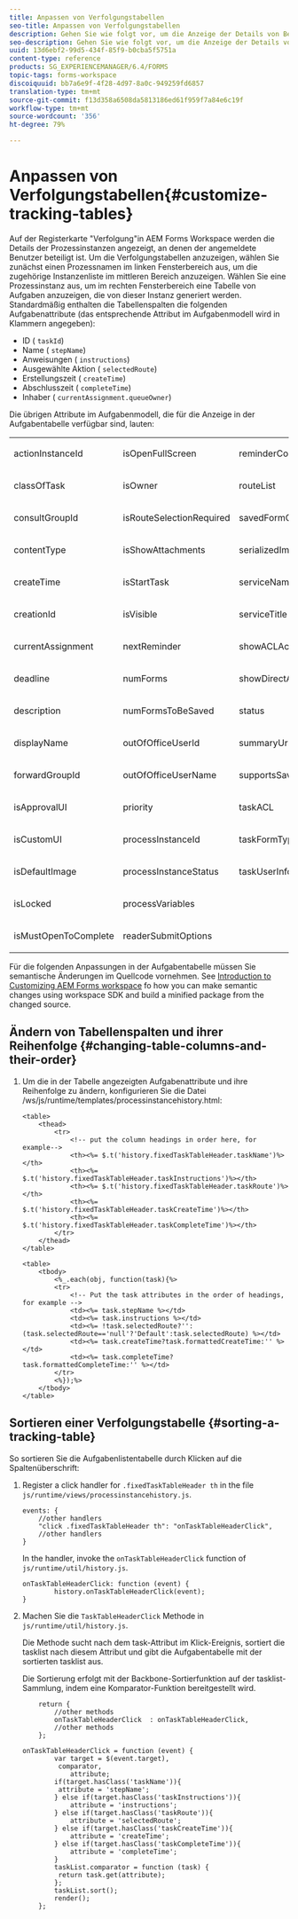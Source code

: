 ```yaml
---
title: Anpassen von Verfolgungstabellen
seo-title: Anpassen von Verfolgungstabellen
description: Gehen Sie wie folgt vor, um die Anzeige der Details von Benutzerprozessen in der Aufgabentabelle zu speichern, die auf der Registerkarte „Verfolgung“ in AEM Forms Workspace angezeigt wird.
seo-description: Gehen Sie wie folgt vor, um die Anzeige der Details von Benutzerprozessen in der Aufgabentabelle zu speichern, die auf der Registerkarte „Verfolgung“ in AEM Forms Workspace angezeigt wird.
uuid: 13d6ebf2-99d5-434f-85f9-b0cba5f5751a
content-type: reference
products: SG_EXPERIENCEMANAGER/6.4/FORMS
topic-tags: forms-workspace
discoiquuid: bb7a6e9f-4f28-4d97-8a0c-949259fd6857
translation-type: tm+mt
source-git-commit: f13d358a6508da5813186ed61f959f7a84e6c19f
workflow-type: tm+mt
source-wordcount: '356'
ht-degree: 79%

---
```



# Anpassen von Verfolgungstabellen{#customize-tracking-tables}

Auf der Registerkarte &quot;Verfolgung&quot;in AEM Forms Workspace werden die Details der Prozessinstanzen angezeigt, an denen der angemeldete Benutzer beteiligt ist. Um die Verfolgungstabellen anzuzeigen, wählen Sie zunächst einen Prozessnamen im linken Fensterbereich aus, um die zugehörige Instanzenliste im mittleren Bereich anzuzeigen. Wählen Sie eine Prozessinstanz aus, um im rechten Fensterbereich eine Tabelle von Aufgaben anzuzeigen, die von dieser Instanz generiert werden. Standardmäßig enthalten die Tabellenspalten die folgenden Aufgabenattribute (das entsprechende Attribut im Aufgabenmodell wird in Klammern angegeben):

* ID ( `taskId`)
* Name ( `stepName`)
* Anweisungen ( `instructions`)
* Ausgewählte Aktion ( `selectedRoute`)
* Erstellungszeit ( `createTime`)
* Abschlusszeit ( `completeTime`)
* Inhaber ( `currentAssignment.queueOwner`)

Die übrigen Attribute im Aufgabenmodell, die für die Anzeige in der Aufgabentabelle verfügbar sind, lauten:

<table> 
 <tbody> 
  <tr> 
   <td><p>actionInstanceId</p> </td> 
   <td><p>isOpenFullScreen</p> </td> 
   <td><p>reminderCount</p> </td> 
  </tr> 
  <tr> 
   <td><p>classOfTask</p> </td> 
   <td><p>isOwner</p> </td> 
   <td><p>routeList</p> </td> 
  </tr> 
  <tr> 
   <td><p>consultGroupId</p> </td> 
   <td><p>isRouteSelectionRequired</p> </td> 
   <td><p>savedFormCount</p> </td> 
  </tr> 
  <tr> 
   <td><p>contentType</p> </td> 
   <td><p>isShowAttachments</p> </td> 
   <td><p>serializedImageTicket</p> </td> 
  </tr> 
  <tr> 
   <td><p>createTime</p> </td> 
   <td><p>isStartTask</p> </td> 
   <td><p>serviceName</p> </td> 
  </tr> 
  <tr> 
   <td><p>creationId</p> </td> 
   <td><p>isVisible</p> </td> 
   <td><p>serviceTitle</p> </td> 
  </tr> 
  <tr> 
   <td><p>currentAssignment</p> </td> 
   <td><p>nextReminder</p> </td> 
   <td><p>showACLActions</p> </td> 
  </tr> 
  <tr> 
   <td><p>deadline</p> </td> 
   <td><p>numForms</p> </td> 
   <td><p>showDirectActions</p> </td> 
  </tr> 
  <tr> 
   <td><p>description</p> </td> 
   <td><p>numFormsToBeSaved</p> </td> 
   <td><p>status</p> </td> 
  </tr> 
  <tr> 
   <td><p>displayName</p> </td> 
   <td><p>outOfOfficeUserId</p> </td> 
   <td><p>summaryUrl</p> </td> 
  </tr> 
  <tr> 
   <td><p>forwardGroupId</p> </td> 
   <td><p>outOfOfficeUserName</p> </td> 
   <td><p>supportsSave</p> </td> 
  </tr> 
  <tr> 
   <td><p>isApprovalUI</p> </td> 
   <td><p>priority</p> </td> 
   <td><p>taskACL</p> </td> 
  </tr> 
  <tr> 
   <td><p>isCustomUI</p> </td> 
   <td><p>processInstanceId</p> </td> 
   <td><p>taskFormType</p> </td> 
  </tr> 
  <tr> 
   <td><p>isDefaultImage</p> </td> 
   <td><p>processInstanceStatus</p> </td> 
   <td><p>taskUserInfo</p> </td> 
  </tr> 
  <tr> 
   <td><p>isLocked</p> </td> 
   <td><p>processVariables</p> </td> 
   <td> </td> 
  </tr> 
  <tr> 
   <td><p>isMustOpenToComplete</p> </td> 
   <td><p>readerSubmitOptions</p> </td> 
   <td> </td> 
  </tr> 
 </tbody> 
</table>

Für die folgenden Anpassungen in der Aufgabentabelle müssen Sie semantische Änderungen im Quellcode vornehmen. See [Introduction to Customizing AEM Forms workspace](/help/forms/using/introduction-customizing-html-workspace.md) fo how you can make semantic changes using workspace SDK and build a minified package from the changed source.

## Ändern von Tabellenspalten und ihrer Reihenfolge {#changing-table-columns-and-their-order}

1. Um die in der Tabelle angezeigten Aufgabenattribute und ihre Reihenfolge zu ändern, konfigurieren Sie die Datei /ws/js/runtime/templates/processinstancehistory.html:

   ```as3
   <table>
       <thead>
           <tr>
               <!-- put the column headings in order here, for example-->
               <th><%= $.t('history.fixedTaskTableHeader.taskName')%></th>
               <th><%= $.t('history.fixedTaskTableHeader.taskInstructions')%></th>
               <th><%= $.t('history.fixedTaskTableHeader.taskRoute')%></th>
               <th><%= $.t('history.fixedTaskTableHeader.taskCreateTime')%></th>
               <th><%= $.t('history.fixedTaskTableHeader.taskCompleteTime')%></th>
           </tr>
       </thead>
   </table>
   ```

   ```as3
   <table>
       <tbody>
           <%_.each(obj, function(task){%>
           <tr>
               <!-- Put the task attributes in the order of headings, for example -->
               <td><%= task.stepName %></td>
               <td><%= task.instructions %></td>
               <td><%= !task.selectedRoute?'':(task.selectedRoute=='null'?'Default':task.selectedRoute) %></td>
               <td><%= task.createTime?task.formattedCreateTime:'' %></td>
               <td><%= task.completeTime? task.formattedCompleteTime:'' %></td>
           </tr>
           <%});%>
       </tbody>
   </table>
   ```

## Sortieren einer Verfolgungstabelle {#sorting-a-tracking-table}

So sortieren Sie die Aufgabenlistentabelle durch Klicken auf die Spaltenüberschrift:

1. Register a click handler for `.fixedTaskTableHeader th` in the file `js/runtime/views/processinstancehistory.js`.

   ```as3
   events: {
       //other handlers
       "click .fixedTaskTableHeader th": "onTaskTableHeaderClick",
       //other handlers
   }
   ```

   In the handler, invoke the `onTaskTableHeaderClick` function of `js/runtime/util/history.js`.

   ```as3
   onTaskTableHeaderClick: function (event) {
           history.onTaskTableHeaderClick(event);
   }
   ```

1. Machen Sie die `TaskTableHeaderClick` Methode in `js/runtime/util/history.js`.

   Die Methode sucht nach dem task-Attribut im Klick-Ereignis, sortiert die tasklist nach diesem Attribut und gibt die Aufgabentabelle mit der sortierten tasklist aus.

   Die Sortierung erfolgt mit der Backbone-Sortierfunktion auf der tasklist-Sammlung, indem eine Komparator-Funktion bereitgestellt wird.

   ```as3
       return {
           //other methods
           onTaskTableHeaderClick  : onTaskTableHeaderClick,
           //other methods
       };
   ```

   ```as3
   onTaskTableHeaderClick = function (event) {
           var target = $(event.target),
            comparator,
               attribute;
           if(target.hasClass('taskName')){
            attribute = 'stepName';
           } else if(target.hasClass('taskInstructions')){
               attribute = 'instructions'; 
           } else if(target.hasClass('taskRoute')){
               attribute = 'selectedRoute'; 
           } else if(target.hasClass('taskCreateTime')){
               attribute = 'createTime'; 
           } else if(target.hasClass('taskCompleteTime')){
               attribute = 'completeTime'; 
           }
           taskList.comparator = function (task) {
            return task.get(attribute);
           };
           taskList.sort();
           render();
       };
   ```

